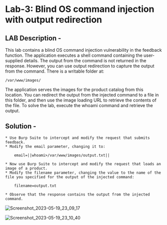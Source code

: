 # Lab-3: Blind OS command injection with output redirection
## LAB Description - 
This lab contains a blind OS command injection vulnerability in the feedback function. The application executes a shell command containing the user-supplied details. The output from the command is not returned in the response. However, you can use output redirection to capture the output from the command. There is a writable folder at:

`/var/www/images/`

The application serves the images for the product catalog from this location. You can redirect the output from the injected command to a file in this folder, and then use the image loading URL to retrieve the contents of the file. To solve the lab, execute the whoami command and retrieve the output.

## Solution - 
    * Use Burp Suite to intercept and modify the request that submits feedback.
    * Modify the email parameter, changing it to:

        email=||whoami>/var/www/images/output.txt||

    * Now use Burp Suite to intercept and modify the request that loads an image of a product.
    * Modify the filename parameter, changing the value to the name of the file you specified for the output of the injected command:

        filename=output.txt

    * Observe that the response contains the output from the injected command.

![Screenshot_2023-05-19_23_09_17](https://github.com/a-fai1ur3/Writeups/assets/119417999/9c8dcc18-27fc-401f-aa38-17b86463aeaa)

![Screenshot_2023-05-19_23_10_40](https://github.com/a-fai1ur3/Writeups/assets/119417999/825d503d-8d9e-4065-bfc5-0d395efa8c2e)
